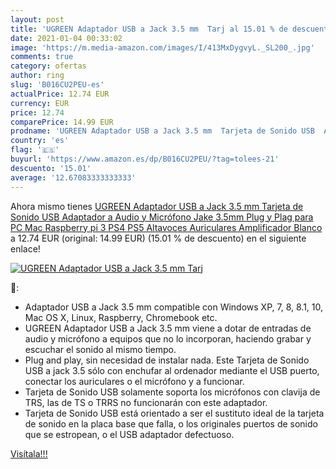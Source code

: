 ```yaml
---
layout: post
title: 'UGREEN Adaptador USB a Jack 3.5 mm  Tarj al 15.01 % de descuento'
date: 2021-01-04 00:33:02
image: 'https://m.media-amazon.com/images/I/413MxDygvyL._SL200_.jpg'
comments: true
category: ofertas
author: ring
slug: 'B016CU2PEU-es'
actualPrice: 12.74 EUR
currency: EUR
price: 12.74
comparePrice: 14.99 EUR
prodname: 'UGREEN Adaptador USB a Jack 3.5 mm  Tarjeta de Sonido USB  Adaptador a Audio y Micrófono Jake 3.5mm Plug y Plag para PC  Mac  Raspberry pi 3  PS4  PS5  Altavoces  Auriculares  Amplificador  Blanco '
country: 'es'
flag: '🇪🇸'
buyurl: 'https://www.amazon.es/dp/B016CU2PEU/?tag=tolees-21'
descuento: '15.01'
average: '12.67083333333333'
---
```


Ahora mismo tienes [UGREEN Adaptador USB a Jack 3.5 mm  Tarjeta de Sonido USB  Adaptador a Audio y Micrófono Jake 3.5mm Plug y Plag para PC  Mac  Raspberry pi 3  PS4  PS5  Altavoces  Auriculares  Amplificador  Blanco ](https://www.amazon.es/dp/B016CU2PEU/?tag=tolees-21) a 12.74 EUR (original: 14.99 EUR) (15.01 %  de descuento) en el siguiente enlace!

[![UGREEN Adaptador USB a Jack 3.5 mm  Tarj](https://m.media-amazon.com/images/I/413MxDygvyL._SL200_.jpg)](https://www.amazon.es/dp/B016CU2PEU/?tag=tolees-21)

🔎:

- Adaptador USB a Jack 3.5 mm compatible con Windows XP, 7, 8, 8.1, 10, Mac OS X, Linux, Raspberry, Chromebook etc.
- UGREEN Adaptador USB a Jack 3.5 mm viene a dotar de entradas de audio y micrófono a equipos que no lo incorporan, haciendo grabar y escuchar el sonido al mismo tiempo.
- Plug and play, sin necesidad de instalar nada. Este Tarjeta de Sonido USB a jack 3.5 sólo con enchufar al ordenador mediante el USB puerto, conectar los auriculares o el micrófono y a funcionar.
- Tarjeta de Sonido USB solamente soporta los micrófonos con clavija de TRS, las de TS o TRRS no funcionarán con este adaptador.
- Tarjeta de Sonido USB está orientado a ser el sustituto ideal de la tarjeta de sonido en la placa base que falla, o los originales puertos de sonido que se estropean, o el USB adaptador defectuoso.

[Visítala!!!](https://www.amazon.es/dp/B016CU2PEU/?tag=tolees-21)
